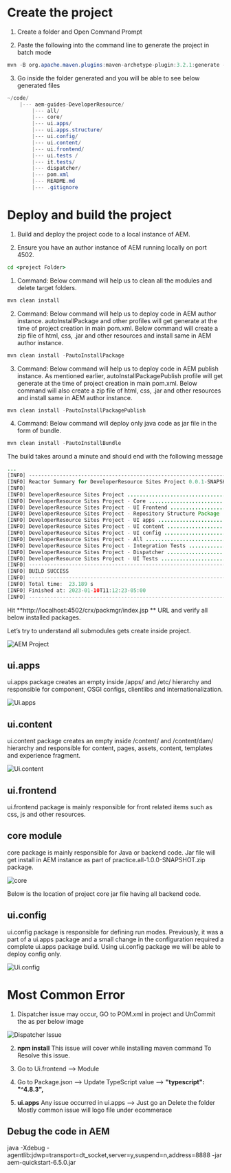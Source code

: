 
# Create the project

1. Create a folder and Open Command Prompt

2. Paste the following into the command line to generate the project in batch mode

```java
mvn -B org.apache.maven.plugins:maven-archetype-plugin:3.2.1:generate -D archetypeGroupId=com.adobe.aem -D archetypeArtifactId=aem-project-archetype -D archetypeVersion=37 -D appTitle="mySite" -D appId="AEM-MySite" -D aemVersion="cloud" -D groupId="com.mySite"
```
3. Go inside the folder generated and you will be able to see below generated files

```java
~/code/
    |--- aem-guides-DeveloperResource/
        |--- all/
        |--- core/
        |--- ui.apps/
        |--- ui.apps.structure/
        |--- ui.config/
        |--- ui.content/
        |--- ui.frontend/
        |--- ui.tests /
        |--- it.tests/
        |--- dispatcher/
        |--- pom.xml
        |--- README.md
        |--- .gitignore
```
# Deploy and build the project

1. Build and deploy the project code to a local instance of AEM.

2. Ensure you have an author instance of AEM running locally on port 4502.

```cmd
cd <project Folder>
```

1. Command: Below command will help us to clean all the modules and delete target folders.
```java
mvn clean install
```
2. Command: Below command will help us to deploy code in AEM author instance. autoInstallPackage and other profiles will get generate at the time of project creation in main pom.xml. Below command will create a zip file of html, css, .jar and other resources and install same in AEM author instance.
```java
mvn clean install -PautoInstallPackage
```
3. Command: Below command will help us to deploy code in AEM publish instance. As mentioned earlier, autoInstallPackagePublish profile will get generate at the time of project creation in main pom.xml. Below command will also create a zip file of html, css, .jar and other resources and install same in AEM author instance.
```java
mvn clean install -PautoInstallPackagePublish
```
4. Command: Below command will deploy only java code as jar file in the form of bundle.
```java
mvn clean install -PautoInstallBundle
```
The build takes around a minute and should end with the following message

```java
...
[INFO] ------------------------------------------------------------------------
[INFO] Reactor Summary for DeveloperResource Sites Project 0.0.1-SNAPSHOT:
[INFO]
[INFO] DeveloperResource Sites Project ................................. SUCCESS [  0.113 s]
[INFO] DeveloperResource Sites Project - Core .......................... SUCCESS [  3.136 s]
[INFO] DeveloperResource Sites Project - UI Frontend ................... SUCCESS [  4.461 s]
[INFO] DeveloperResource Sites Project - Repository Structure Package .. SUCCESS [  0.359 s]
[INFO] DeveloperResource Sites Project - UI apps ....................... SUCCESS [  1.732 s]
[INFO] DeveloperResource Sites Project - UI content .................... SUCCESS [  0.956 s]
[INFO] DeveloperResource Sites Project - UI config ..................... SUCCESS [  0.064 s]
[INFO] DeveloperResource Sites Project - All ........................... SUCCESS [  8.229 s]
[INFO] DeveloperResource Sites Project - Integration Tests ............. SUCCESS [  3.329 s]
[INFO] DeveloperResource Sites Project - Dispatcher .................... SUCCESS [  0.027 s]
[INFO] DeveloperResource Sites Project - UI Tests ...................... SUCCESS [  0.032 s]
[INFO] ------------------------------------------------------------------------
[INFO] BUILD SUCCESS
[INFO] ------------------------------------------------------------------------
[INFO] Total time:  23.189 s
[INFO] Finished at: 2023-01-10T11:12:23-05:00
[INFO] ------------------------------------------------------------------------

```

Hit **http://localhost:4502/crx/packmgr/index.jsp ** URL and verify all below installed packages.

Let’s try to understand all submodules gets create inside project.

![AEM Project](/AEM/Images/Project_setup.webp)

## ui.apps
ui.apps package creates an empty inside /apps/<my-project> and /etc/<my-project> hierarchy and responsible for component, OSGI configs, clientlibs and internationalization.

![Ui.apps](/AEM/Images/apps.png)

## ui.content
ui.content package creates an empty inside /content/<my-project> and /content/dam/<my-project> hierarchy and responsible for content, pages, assets, content, templates and experience fragment.

![Ui.content](/AEM/Images/content.png)


## ui.frontend
ui.frontend package is mainly responsible for front related items such as css, js and other resources.

## core module
core package is mainly responsible for Java or backend code. Jar file will get install in AEM instance as part of practice.all-1.0.0-SNAPSHOT.zip package.

![core](/AEM/Images/core.png)

Below is the location of project core jar file having all backend code.

## ui.config
ui.config package is responsible for defining run modes. Previously, it was a part of a ui.apps package and a small change in the configuration required a complete ui.apps package build. Using ui.config package we will be able to deploy config only.

![Ui.config](/AEM/Images/config.png)


# **Most Common Error**

1. Dispatcher issue may occur, GO to POM.xml in project and UnCommit the as per below image


![Dispatcher Issue](/AEM/Images/image.png)

2. **npm install** This issue will cover while installing maven command To Resolve this issue.

3. Go to Ui.frontend --> Module

4. Go to Package.json --> Update TypeScript value -->  **"typescript": "^4.8.3",**

5. **ui.apps** Any issue occurred in ui.apps --> Just go an Delete the folder Mostly common issue will logo file under ecommerace

## Debug the code in AEM

java -Xdebug -agentlib:jdwp=transport=dt_socket,server=y,suspend=n,address=8888 -jar aem-quickstart-6.5.0.jar
